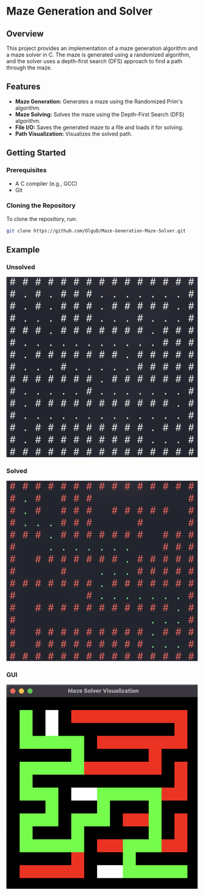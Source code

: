 # Maze Generation and Solver

## Overview

This project provides an implementation of a maze generation algorithm and a maze solver in C. The maze is generated using a randomized algorithm, and the solver uses a depth-first search (DFS) approach to find a path through the maze.

## Features

- **Maze Generation:** Generates a maze using the Randomized Prim's algorithm.
- **Maze Solving:** Solves the maze using the Depth-First Search (DFS) algorithm.
- **File I/O:** Saves the generated maze to a file and loads it for solving.
- **Path Visualization:** Visualizes the solved path.

## Getting Started

### Prerequisites

- A C compiler (e.g., GCC)
- Git

### Cloning the Repository

To clone the repository, run:

```sh
git clone https://github.com/OlguD/Maze-Generation-Maze-Solver.git
```

## Example
### Unsolved
![unsolved-maze](https://github.com/OlguD/Maze-Generation-Maze-Solver/blob/main/assets/unsolved.png)

### Solved
![solved-maze](https://github.com/OlguD/Maze-Generation-Maze-Solver/blob/main/assets/solved.png)

### GUI
[![unsolved-maze](https://github.com/OlguD/Maze-Generation-Maze-Solver/raw/main/assets/mazeGUI.png)](https://github.com/OlguD/Maze-Generation-Maze-Solver/blob/main/assets/mazeSolverVideo.mov)
